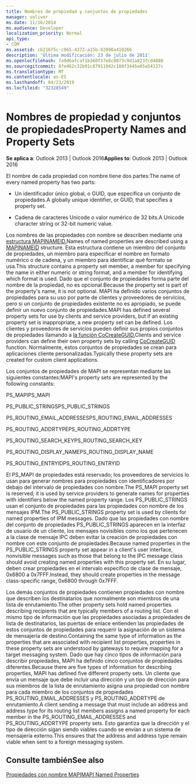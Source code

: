 ```yaml
---
title: Nombres de propiedad y conjuntos de propiedades
manager: soliver
ms.date: 11/16/2014
ms.audience: Developer
localization_priority: Normal
api_type:
- COM
ms.assetid: cb216f5c-c965-4372-a15b-82090a410266
description: 'Última modificación: 23 de julio de 2011'
ms.openlocfilehash: fa9d6afcaf1b360f37e8c8873c9d1a823fcd4888
ms.sourcegitcommit: 8fe462c32b91c87911942c188f3445e85a54137c
ms.translationtype: MT
ms.contentlocale: es-ES
ms.lasthandoff: 04/23/2019
ms.locfileid: "32328549"
---
```

# <a name="property-names-and-property-sets"></a><span data-ttu-id="b2b2e-103">Nombres de propiedad y conjuntos de propiedades</span><span class="sxs-lookup"><span data-stu-id="b2b2e-103">Property Names and Property Sets</span></span>

  
  
<span data-ttu-id="b2b2e-104">**Se aplica a**: Outlook 2013 | Outlook 2016</span><span class="sxs-lookup"><span data-stu-id="b2b2e-104">**Applies to**: Outlook 2013 | Outlook 2016</span></span> 
  
<span data-ttu-id="b2b2e-105">El nombre de cada propiedad con nombre tiene dos partes:</span><span class="sxs-lookup"><span data-stu-id="b2b2e-105">The name of every named property has two parts:</span></span>
  
- <span data-ttu-id="b2b2e-106">Un identificador único global, o GUID, que especifica un conjunto de propiedades.</span><span class="sxs-lookup"><span data-stu-id="b2b2e-106">A globally unique identifier, or GUID, that specifies a property set.</span></span>
    
- <span data-ttu-id="b2b2e-107">Cadena de caracteres Unicode o valor numérico de 32 bits.</span><span class="sxs-lookup"><span data-stu-id="b2b2e-107">A Unicode character string or 32-bit numeric value.</span></span> 
    
<span data-ttu-id="b2b2e-108">Los nombres de las propiedades con nombre se describen mediante una [estructura MAPINAMEID.](mapinameid.md)</span><span class="sxs-lookup"><span data-stu-id="b2b2e-108">Names of named properties are described using a [MAPINAMEID](mapinameid.md) structure.</span></span> <span data-ttu-id="b2b2e-109">Esta estructura contiene un miembro del conjunto de propiedades, un miembro para especificar el nombre en formato numérico o de cadena, y un miembro para identificar qué formato se usa.</span><span class="sxs-lookup"><span data-stu-id="b2b2e-109">This structure contains a property set member, a member for specifying the name in either numeric or string format, and a member for identifying which format is used.</span></span> <span data-ttu-id="b2b2e-110">Dado que el conjunto de propiedades forma parte del nombre de la propiedad, no es opcional.</span><span class="sxs-lookup"><span data-stu-id="b2b2e-110">Because the property set is part of the property's name, it is not optional.</span></span> <span data-ttu-id="b2b2e-111">MAPI ha definido varios conjuntos de propiedades para su uso por parte de clientes y proveedores de servicios, pero si un conjunto de propiedades existente no es apropiado, se puede definir un nuevo conjunto de propiedades.</span><span class="sxs-lookup"><span data-stu-id="b2b2e-111">MAPI has defined several property sets for use by clients and service providers, but if an existing property set is inappropriate, a new property set can be defined.</span></span> <span data-ttu-id="b2b2e-112">Los clientes y proveedores de servicios pueden definir sus propios conjuntos de propiedades llamando a [la función CoCreateGUID.](https://msdn.microsoft.com/library/ms688568.aspx)</span><span class="sxs-lookup"><span data-stu-id="b2b2e-112">Clients and service providers can define their own property sets by calling [CoCreateGUID](https://msdn.microsoft.com/library/ms688568.aspx) function.</span></span> <span data-ttu-id="b2b2e-113">Normalmente, estos conjuntos de propiedades se crean para aplicaciones cliente personalizadas.</span><span class="sxs-lookup"><span data-stu-id="b2b2e-113">Typically these property sets are created for custom client applications.</span></span> 
  
<span data-ttu-id="b2b2e-114">Los conjuntos de propiedades de MAPI se representan mediante las siguientes constantes:</span><span class="sxs-lookup"><span data-stu-id="b2b2e-114">MAPI's property sets are represented by the following constants:</span></span>
  
<span data-ttu-id="b2b2e-115">PS_MAPI</span><span class="sxs-lookup"><span data-stu-id="b2b2e-115">PS_MAPI</span></span>
  
<span data-ttu-id="b2b2e-116">PS_PUBLIC_STRINGS</span><span class="sxs-lookup"><span data-stu-id="b2b2e-116">PS_PUBLIC_STRINGS</span></span>
  
<span data-ttu-id="b2b2e-117">PS_ROUTING_EMAIL_ADDRESSES</span><span class="sxs-lookup"><span data-stu-id="b2b2e-117">PS_ROUTING_EMAIL_ADDRESSES</span></span>
  
<span data-ttu-id="b2b2e-118">PS_ROUTING_ADDRTYPE</span><span class="sxs-lookup"><span data-stu-id="b2b2e-118">PS_ROUTING_ADDRTYPE</span></span>
  
<span data-ttu-id="b2b2e-119">PS_ROUTING_SEARCH_KEY</span><span class="sxs-lookup"><span data-stu-id="b2b2e-119">PS_ROUTING_SEARCH_KEY</span></span>
  
<span data-ttu-id="b2b2e-120">PS_ROUTING_DISPLAY_NAME</span><span class="sxs-lookup"><span data-stu-id="b2b2e-120">PS_ROUTING_DISPLAY_NAME</span></span>
  
<span data-ttu-id="b2b2e-121">PS_ROUTING_ENTRYID</span><span class="sxs-lookup"><span data-stu-id="b2b2e-121">PS_ROUTING_ENTRYID</span></span>
  
<span data-ttu-id="b2b2e-122">El PS_MAPI de propiedades está reservado; los proveedores de servicios lo usan para generar nombres para propiedades con identificadores por debajo del intervalo de propiedades con nombre.</span><span class="sxs-lookup"><span data-stu-id="b2b2e-122">The PS_MAPI property set is reserved; it is used by service providers to generate names for properties with identifiers below the named property range.</span></span> <span data-ttu-id="b2b2e-123">Los PS_PUBLIC_STRINGS usan el conjunto de propiedades para las propiedades con nombre de los mensajes IPM.</span><span class="sxs-lookup"><span data-stu-id="b2b2e-123">The PS_PUBLIC_STRINGS property set is used by clients for named properties of IPM messages.</span></span> <span data-ttu-id="b2b2e-124">Dado que las propiedades con nombre del conjunto de propiedades PS_PUBLIC_STRINGS aparecen en la interfaz de usuario de un cliente, los mensajes novisibles como los que pertenecen a la clase de mensaje IPC deben evitar la creación de propiedades con nombre con este conjunto de propiedades.</span><span class="sxs-lookup"><span data-stu-id="b2b2e-124">Because named properties in the PS_PUBLIC_STRINGS property set appear in a client's user interface, nonvisible messages such as those that belong to the IPC message class should avoid creating named properties with this property set.</span></span> <span data-ttu-id="b2b2e-125">En su lugar, deben crear propiedades en el intervalo específico de clase de mensaje, 0x6800 a 0x7FFF.</span><span class="sxs-lookup"><span data-stu-id="b2b2e-125">Instead, they should create properties in the message class-specific range, 0x6800 through 0x7FFF.</span></span>
  
<span data-ttu-id="b2b2e-126">Los demás conjuntos de propiedades contienen propiedades con nombre que describen los destinatarios que normalmente son miembros de una lista de enrutamiento.</span><span class="sxs-lookup"><span data-stu-id="b2b2e-126">The other property sets hold named properties describing recipients that are typically members of a routing list.</span></span> <span data-ttu-id="b2b2e-127">Con el mismo tipo de información que las propiedades asociadas a propiedades de lista de destinatarios, las puertas de enlace entienden las propiedades de estos conjuntos de propiedades para requerir la asignación de un sistema de mensajería de destino.</span><span class="sxs-lookup"><span data-stu-id="b2b2e-127">Containing the same type of information as the properties that are associated with recipient list properties, properties in these property sets are understood by gateways to require mapping for a target messaging system.</span></span> <span data-ttu-id="b2b2e-128">Dado que hay cinco tipos de información para describir propiedades, MAPI ha definido cinco conjuntos de propiedades diferentes.</span><span class="sxs-lookup"><span data-stu-id="b2b2e-128">Because there are five types of information for describing properties, MAPI has defined five different property sets.</span></span> <span data-ttu-id="b2b2e-129">Un cliente que envía un mensaje que debe incluir una dirección y un tipo de dirección para sus miembros de la lista de enrutamiento asigna una propiedad con nombre para cada miembro de los conjuntos de propiedades PS_ROUTING_EMAIL_ADDRESSES y PS_ROUTING_ADDRTYPE de enrutamiento.</span><span class="sxs-lookup"><span data-stu-id="b2b2e-129">A client sending a message that must include an address and address type for its routing list members assigns a named property for each member in the PS_ROUTING_EMAIL_ADDRESSES and PS_ROUTING_ADDRTYPE property sets.</span></span> <span data-ttu-id="b2b2e-130">Esto garantiza que la dirección y el tipo de dirección sigan siendo viables cuando se envían a un sistema de mensajería externo.</span><span class="sxs-lookup"><span data-stu-id="b2b2e-130">This ensures that the address and address type remain viable when sent to a foreign messaging system.</span></span>
  
## <a name="see-also"></a><span data-ttu-id="b2b2e-131">Consulte también</span><span class="sxs-lookup"><span data-stu-id="b2b2e-131">See also</span></span>



[<span data-ttu-id="b2b2e-132">Propiedades con nombre MAPI</span><span class="sxs-lookup"><span data-stu-id="b2b2e-132">MAPI Named Properties</span></span>](mapi-named-properties.md)

